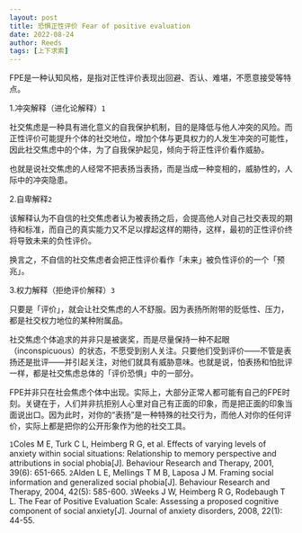 ```yaml
---
layout: post
title: 恐惧正性评价 Fear of positive evaluation
date: 2022-08-24
author: Reeds
tags: [上下求索]
---
```


FPE是一种认知风格，是指对正性评价表现出回避、否认、难堪，不愿意接受等特点。

1.冲突解释（进化论解释）`1`

社交焦虑是一种具有进化意义的自我保护机制，目的是降低与他人冲突的风险。而正性评价可能提升个体的社交地位，增加个体与更具权力的人发生冲突的可能性，因此社交焦虑中的个体，为了自我保护起见，倾向于将正性评价看作威胁。

也就是说社交焦虑的人经常不把表扬当表扬，而是当成一种变相的，威胁性的，人际中的冲突隐患。

2.自卑解释`2`

该解释认为不自信的社交焦虑者认为被表扬之后，会提高他人对自己社交表现的期待和标准，而自己的真实能力又不足以撑起这样的期待，这样，最初的正性评价终将导致未来的负性评价。

换言之，不自信的社交焦虑者会把正性评价看作「未来」被负性评价的一个「预兆」。

3.权力解释（拒绝评价解释）`3`

只要是「评价」，就会让社交焦虑的人不舒服。因为表扬所附带的贬低性、压力，都是社交权力地位的某种附属品。

社交焦虑个体追求的并非只是被褒奖，而是尽量保持一种不起眼（inconspicuous）的状态，不愿受到别人关注。只要他们受到评价——不管是表扬还是批评——并引起关注，对他们就具有威胁意味。也就是说，怕表扬和怕批评一样，都是社交焦虑总体的「评价恐惧」中的一部分。

FPE并非只在社会焦虑个体中出现。实际上，大部分正常人都可能有自己的FPE时刻。关键在于，人们并非抗拒别人心里对自己有正面的印象，而是把正面的印象当面说出口。因为此时，对你的“表扬”是一种特殊的社交行为，而他人对你的任何评价，实际上都是把你的公开形象作为他的社交工具。



`1`Coles M E, Turk C L, Heimberg R G, et al. Effects of varying levels of anxiety within social situations: Relationship to memory perspective and attributions in social phobia[J]. Behaviour Research and Therapy, 2001, 39(6): 651-665.
`2`Alden L E, Mellings T M B, Laposa J M. Framing social information and generalized social phobia[J]. Behaviour Research and Therapy, 2004, 42(5): 585-600.
`3`Weeks J W, Heimberg R G, Rodebaugh T L. The Fear of Positive Evaluation Scale: Assessing a proposed cognitive component of social anxiety[J]. Journal of anxiety disorders, 2008, 22(1): 44-55.